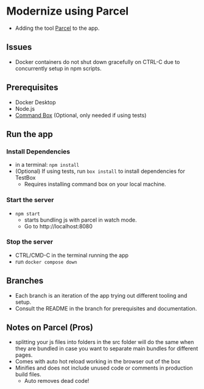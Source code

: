 # Modernize using Parcel

- Adding the tool [Parcel](https://parceljs.org/) to the app.

## Issues

- Docker containers do not shut down gracefully on CTRL-C due to concurrently setup in npm scripts.

## Prerequisites

- Docker Desktop
- Node.js
- [Command Box](https://www.ortussolutions.com/products/commandbox) (Optional, only needed if using tests)

## Run the app

### Install Dependencies

- in a terminal: `npm install`
- (Optional) If using tests, run `box install` to install dependencies for TestBox
  - Requires installing command box on your local machine.

### Start the server

- `npm start`
  - starts bundling js with parcel in watch mode.
  - Go to http://localhost:8080

### Stop the server

- CTRL/CMD-C in the terminal running the app
- run `docker compose down`

## Branches

- Each branch is an iteration of the app trying out different tooling and setup.
- Consult the README in the branch for prerequisites and documentation.

## Notes on Parcel (Pros)

- splitting your js files into folders in the src folder will do the same when they are bundled in case you want to separate main bundles for different pages.
- Comes with auto hot reload working in the browser out of the box
- Minifies and does not include unused code or comments in production build files.
  - Auto removes dead code!
